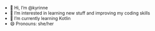 - 👋 Hi, I’m @kyrinne
- 👀 I’m interested in learning new stuff and improving my coding skills
- 🌱 I’m currently learning Kotlin
- 😄 Pronouns: she/her

<!---
kyrinne/kyrinne is a ✨ special ✨ repository because its `README.md` (this file) appears on your GitHub profile.
You can click the Preview link to take a look at your changes.
--->
